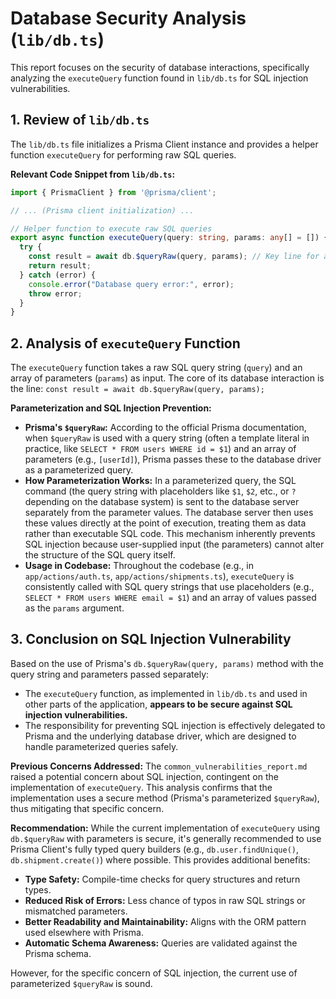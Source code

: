 # Database Security Analysis (`lib/db.ts`)

This report focuses on the security of database interactions, specifically analyzing the `executeQuery` function found in `lib/db.ts` for SQL injection vulnerabilities.

## 1. Review of `lib/db.ts`

The `lib/db.ts` file initializes a Prisma Client instance and provides a helper function `executeQuery` for performing raw SQL queries.

**Relevant Code Snippet from `lib/db.ts`:**
```typescript
import { PrismaClient } from '@prisma/client';

// ... (Prisma client initialization) ...

// Helper function to execute raw SQL queries
export async function executeQuery(query: string, params: any[] = []) {
  try {
    const result = await db.$queryRaw(query, params); // Key line for analysis
    return result;
  } catch (error) {
    console.error("Database query error:", error);
    throw error;
  }
}
```

## 2. Analysis of `executeQuery` Function

The `executeQuery` function takes a raw SQL query string (`query`) and an array of parameters (`params`) as input. The core of its database interaction is the line:
`const result = await db.$queryRaw(query, params);`

**Parameterization and SQL Injection Prevention:**
*   **Prisma's `$queryRaw`:** According to the official Prisma documentation, when `$queryRaw` is used with a query string (often a template literal in practice, like `SELECT * FROM users WHERE id = $1`) and an array of parameters (e.g., `[userId]`), Prisma passes these to the database driver as a parameterized query.
*   **How Parameterization Works:** In a parameterized query, the SQL command (the query string with placeholders like `$1`, `$2`, etc., or `?` depending on the database system) is sent to the database server separately from the parameter values. The database server then uses these values directly at the point of execution, treating them as data rather than executable SQL code. This mechanism inherently prevents SQL injection because user-supplied input (the parameters) cannot alter the structure of the SQL query itself.
*   **Usage in Codebase:** Throughout the codebase (e.g., in `app/actions/auth.ts`, `app/actions/shipments.ts`), `executeQuery` is consistently called with SQL query strings that use placeholders (e.g., `SELECT * FROM users WHERE email = $1`) and an array of values passed as the `params` argument.

## 3. Conclusion on SQL Injection Vulnerability

Based on the use of Prisma's `db.$queryRaw(query, params)` method with the query string and parameters passed separately:

*   The `executeQuery` function, as implemented in `lib/db.ts` and used in other parts of the application, **appears to be secure against SQL injection vulnerabilities.**
*   The responsibility for preventing SQL injection is effectively delegated to Prisma and the underlying database driver, which are designed to handle parameterized queries safely.

**Previous Concerns Addressed:**
The `common_vulnerabilities_report.md` raised a potential concern about SQL injection, contingent on the implementation of `executeQuery`. This analysis confirms that the implementation uses a secure method (Prisma's parameterized `$queryRaw`), thus mitigating that specific concern.

**Recommendation:**
While the current implementation of `executeQuery` using `db.$queryRaw` with parameters is secure, it's generally recommended to use Prisma Client's fully typed query builders (e.g., `db.user.findUnique()`, `db.shipment.create()`) where possible. This provides additional benefits:
*   **Type Safety:** Compile-time checks for query structures and return types.
*   **Reduced Risk of Errors:** Less chance of typos in raw SQL strings or mismatched parameters.
*   **Better Readability and Maintainability:** Aligns with the ORM pattern used elsewhere with Prisma.
*   **Automatic Schema Awareness:** Queries are validated against the Prisma schema.

However, for the specific concern of SQL injection, the current use of parameterized `$queryRaw` is sound.
